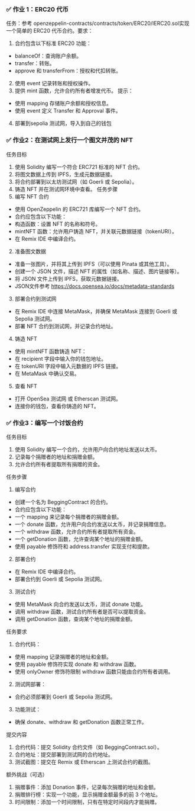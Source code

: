 ### ✅ 作业 1：ERC20 代币
任务：参考 openzeppelin-contracts/contracts/token/ERC20/IERC20.sol实现一个简单的 ERC20 代币合约。要求：
1. 合约包含以下标准 ERC20 功能：
- balanceOf：查询账户余额。
- transfer：转账。
- approve 和 transferFrom：授权和代扣转账。
2. 使用 event 记录转账和授权操作。
3. 提供 mint 函数，允许合约所有者增发代币。
提示：
- 使用 mapping 存储账户余额和授权信息。
- 使用 event 定义 Transfer 和 Approval 事件。
4. 部署到sepolia 测试网，导入到自己的钱包


### ✅ 作业2：在测试网上发行一个图文并茂的 NFT
任务目标
1. 使用 Solidity 编写一个符合 ERC721 标准的 NFT 合约。
2. 将图文数据上传到 IPFS，生成元数据链接。
3. 将合约部署到以太坊测试网（如 Goerli 或 Sepolia）。
4. 铸造 NFT 并在测试网环境中查看。
任务步骤
1. 编写 NFT 合约
  - 使用 OpenZeppelin 的 ERC721 库编写一个 NFT 合约。
  - 合约应包含以下功能：
  - 构造函数：设置 NFT 的名称和符号。
  - mintNFT 函数：允许用户铸造 NFT，并关联元数据链接（tokenURI）。
  - 在 Remix IDE 中编译合约。
2. 准备图文数据
  - 准备一张图片，并将其上传到 IPFS（可以使用 Pinata 或其他工具）。
  - 创建一个 JSON 文件，描述 NFT 的属性（如名称、描述、图片链接等）。
  - 将 JSON 文件上传到 IPFS，获取元数据链接。
  - JSON文件参考 https://docs.opensea.io/docs/metadata-standards
3. 部署合约到测试网
  - 在 Remix IDE 中连接 MetaMask，并确保 MetaMask 连接到 Goerli 或 Sepolia 测试网。
  - 部署 NFT 合约到测试网，并记录合约地址。
4. 铸造 NFT
  - 使用 mintNFT 函数铸造 NFT：
  - 在 recipient 字段中输入你的钱包地址。
  - 在 tokenURI 字段中输入元数据的 IPFS 链接。
  - 在 MetaMask 中确认交易。
5. 查看 NFT
  - 打开 OpenSea 测试网 或 Etherscan 测试网。
  - 连接你的钱包，查看你铸造的 NFT。

  
### ✅ 作业3：编写一个讨饭合约
任务目标
1. 使用 Solidity 编写一个合约，允许用户向合约地址发送以太币。
2. 记录每个捐赠者的地址和捐赠金额。
3. 允许合约所有者提取所有捐赠的资金。

任务步骤
1. 编写合约
  - 创建一个名为 BeggingContract 的合约。
  - 合约应包含以下功能：
  - 一个 mapping 来记录每个捐赠者的捐赠金额。
  - 一个 donate 函数，允许用户向合约发送以太币，并记录捐赠信息。
  - 一个 withdraw 函数，允许合约所有者提取所有资金。
  - 一个 getDonation 函数，允许查询某个地址的捐赠金额。
  - 使用 payable 修饰符和 address.transfer 实现支付和提款。
2. 部署合约
  - 在 Remix IDE 中编译合约。
  - 部署合约到 Goerli 或 Sepolia 测试网。
3. 测试合约
  - 使用 MetaMask 向合约发送以太币，测试 donate 功能。
  - 调用 withdraw 函数，测试合约所有者是否可以提取资金。
  - 调用 getDonation 函数，查询某个地址的捐赠金额。

任务要求
1. 合约代码：
  - 使用 mapping 记录捐赠者的地址和金额。
  - 使用 payable 修饰符实现 donate 和 withdraw 函数。
  - 使用 onlyOwner 修饰符限制 withdraw 函数只能由合约所有者调用。
2. 测试网部署：
  - 合约必须部署到 Goerli 或 Sepolia 测试网。
3. 功能测试：
  - 确保 donate、withdraw 和 getDonation 函数正常工作。

提交内容
1. 合约代码：提交 Solidity 合约文件（如 BeggingContract.sol）。
2. 合约地址：提交部署到测试网的合约地址。
3. 测试截图：提交在 Remix 或 Etherscan 上测试合约的截图。

额外挑战（可选）
1. 捐赠事件：添加 Donation 事件，记录每次捐赠的地址和金额。
2. 捐赠排行榜：实现一个功能，显示捐赠金额最多的前 3 个地址。
3. 时间限制：添加一个时间限制，只有在特定时间段内才能捐赠。

